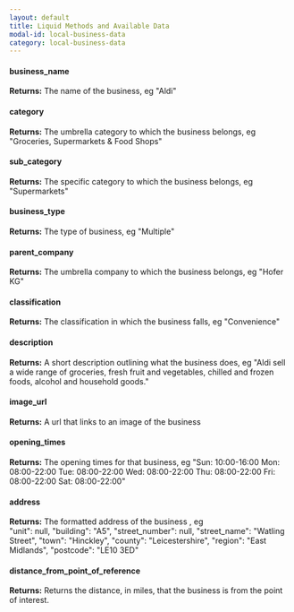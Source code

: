 ```yaml
---
layout: default
title: Liquid Methods and Available Data
modal-id: local-business-data
category: local-business-data
---
```


#### business_name
**Returns:** The name of the business, eg "Aldi"

#### category
**Returns:** The umbrella category to which the business belongs, eg "Groceries, Supermarkets & Food Shops"

#### sub_category
**Returns:** The specific category to which the business belongs, eg "Supermarkets"

#### business_type
**Returns:** The type of business, eg "Multiple"

#### parent_company
**Returns:** The umbrella company to which the business belongs, eg "Hofer KG"

#### classification
**Returns:** The classification in which the business falls, eg "Convenience"

#### description
**Returns:** A short description outlining what the business does, eg "Aldi sell a wide range of groceries, fresh fruit and vegetables, chilled and frozen foods, alcohol and household goods."

#### image_url
**Returns:** A url that links to an image of the business

#### opening_times
**Returns:** The opening times for that business, eg "Sun: 10:00-16:00 Mon: 08:00-22:00 Tue: 08:00-22:00 Wed: 08:00-22:00 Thu: 08:00-22:00 Fri: 08:00-22:00 Sat: 08:00-22:00"

#### address
**Returns:** The formatted address of the business , eg     
    "unit": null,
    "building": "A5",
    "street_number": null,
    "street_name": "Watling Street",
    "town": "Hinckley",
    "county": "Leicestershire",
    "region": "East Midlands",
    "postcode": "LE10 3ED"

#### distance_from_point_of_reference
**Returns:** Returns the distance, in miles, that the business is from the point of interest.
